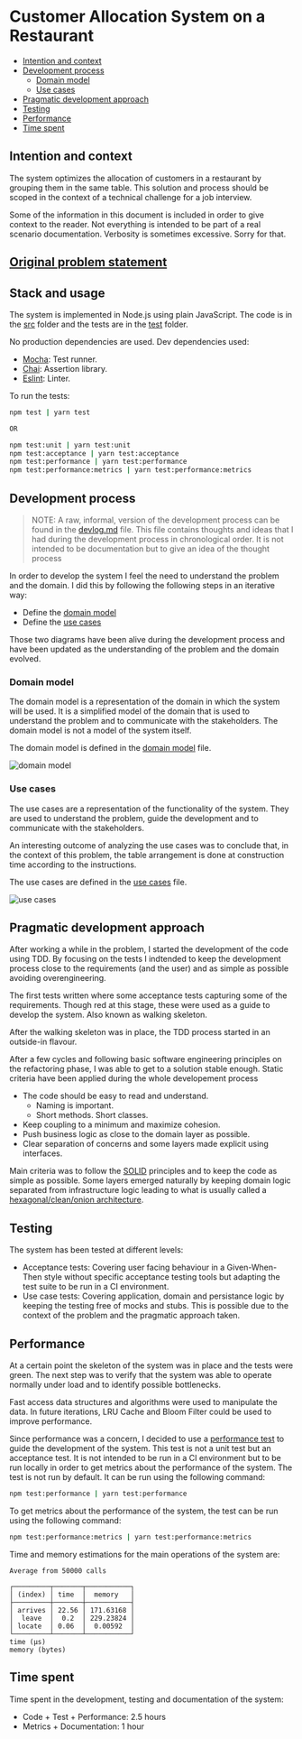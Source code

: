 # Customer Allocation System on a Restaurant

- [Intention and context](#intention-and-context)
- [Development process](#development-process)
  - [Domain model](#domain-model)
  - [Use cases](#use-cases)
- [Pragmatic development approach](#pragmatic-development-approach)
- [Testing](#testing)
- [Performance](#performance)
- [Time spent](#time-spent)

## Intention and context

The system optimizes the allocation of customers in a restaurant by grouping them in the same table.
This solution and process should be scoped in the context of a technical challenge for a job interview.

Some of the information in this document is included in order to give context to the reader. Not everything is intended to be part of a real scenario documentation. Verbosity is sometimes excessive. Sorry for that.

## [Original problem statement](./Instructions.md)

## Stack and usage

The system is implemented in Node.js using plain JavaScript. The code is in the [src](src) folder and the tests are in the [test](test) folder.

No production dependencies are used.
Dev dependencies used:

- [Mocha](https://mochajs.org/): Test runner.
- [Chai](https://www.chaijs.com/): Assertion library.
- [Eslint](https://eslint.org/): Linter.

To run the tests:

```bash
npm test | yarn test

OR

npm test:unit | yarn test:unit
npm test:acceptance | yarn test:acceptance
npm test:performance | yarn test:performance
npm test:performance:metrics | yarn test:performance:metrics
```

## Development process

> NOTE: A raw, informal, version of the development process can be found in the [devlog.md](devlog.md) file. This file contains thoughts and ideas that I had during the development process in chronological order. It is not intended to be documentation but to give an idea of the thought process

In order to develop the system I feel the need to understand the problem and the domain. I did this by following the following steps in an iterative way:

- Define the [domain model](#domain-model)
- Define the [use cases](#use-cases)

Those two diagrams have been alive during the development process and have been updated as the understanding of the problem and the domain evolved.

### Domain model

The domain model is a representation of the domain in which the system will be used. It is a simplified model of the domain that is used to understand the problem and to communicate with the stakeholders. The domain model is not a model of the system itself.

The domain model is defined in the [domain model](docs/output/docs/src/DomainModel/DomainModel.png) file.

![domain model](docs/output/docs/src/DomainModel/DomainModel.png)

### Use cases

The use cases are a representation of the functionality of the system. They are used to understand the problem, guide the development and to communicate with the stakeholders.

An interesting outcome of analyzing the use cases was to conclude that, in the context of this problem, the table arrangement is done at construction time according to the instructions.

The use cases are defined in the [use cases](docs/output/docs/src/DomainModel/DomainModel.png) file.

![use cases](docs/output/docs/src/UseCases/UseCases.png)

## Pragmatic development approach

After working a while in the problem, I started the development of the code using TDD.
By focusing on the tests I indtended to keep the development process close to the requirements (and the user) and as simple as possible avoiding overengineering.

The first tests written where some acceptance tests capturing some of the requirements. Though red at this stage, these were used as a guide to develop the system. Also known as walking skeleton.

After the walking skeleton was in place, the TDD process started in an outside-in flavour.

After a few cycles and following basic software engineering principles on the refactoring phase, I was able to get to a solution stable enough.
Static criteria have been applied during the whole developement process

- The code should be easy to read and understand.
  - Naming is important.
  - Short methods. Short classes.
- Keep coupling to a minimum and maximize cohesion.
- Push business logic as close to the domain layer as possible.
- Clear separation of concerns and some layers made explicit using interfaces.

Main criteria was to follow the [SOLID](https://en.wikipedia.org/wiki/SOLID) principles and to keep the code as simple as possible. Some layers emerged naturally by keeping domain logic separated from infrastructure logic leading to what is usually called a[ hexagonal/clean/onion architecture](https://alistair.cockburn.us/hexagonal-architecture/).

## Testing

The system has been tested at different levels:

- Acceptance tests: Covering user facing behaviour in a Given-When-Then style without specific acceptance testing tools but adapting the test suite to be run in a CI environment.
- Use case tests: Covering application, domain and persistance logic by keeping the testing free of mocks and stubs. This is possible due to the context of the problem and the pragmatic approach taken.

## Performance

At a certain point the skeleton of the system was in place and the tests were green.
The next step was to verify that the system was able to operate normally under load and to identify possible bottlenecks.

Fast access data structures and algorithms were used to manipulate the data.
In future iterations, LRU Cache and Bloom Filter could be used to improve performance.

Since performance was a concern, I decided to use a [performance test](test/performance.test.js) to guide the development of the system. This test is not a unit test but an acceptance test. It is not intended to be run in a CI environment but to be run locally in order to get metrics about the performance of the system. The test is not run by default. It can be run using the following command:

```bash
npm test:performance | yarn test:performance
```

To get metrics about the performance of the system, the test can be run using the following command:

```bash
npm test:performance:metrics | yarn test:performance:metrics
```

Time and memory estimations for the main operations of the system are:

```
Average from 50000 calls

┌─────────┬───────┬───────────┐
│ (index) │ time  │  memory   │
├─────────┼───────┼───────────┤
│ arrives │ 22.56 │ 171.63168 │
│  leave  │  0.2  │ 229.23824 │
│ locate  │ 0.06  │  0.00592  │
└─────────┴───────┴───────────┘
time (µs)
memory (bytes)

```

## Time spent

Time spent in the development, testing and documentation of the system:

- Code + Test + Performance: 2.5 hours
- Metrics + Documentation: 1 hour
